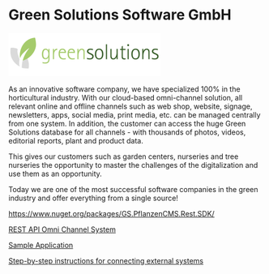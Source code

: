 
# Green Solutions Software GmbH
![Send dialog](images/gs-logo.png)

As an innovative software company, we have specialized 100% in the horticultural industry. With our cloud-based omni-channel solution, all relevant online and offline channels such as web shop, website, signage, newsletters, apps, social media, print media, etc. can be managed centrally from one system. In addition, the customer can access the huge Green Solutions database for all channels - with thousands of photos, videos, editorial reports, plant and product data.

This gives our customers such as garden centers, nurseries and tree nurseries the opportunity to master the challenges of the digitalization and use them as an opportunity.

Today we are one of the most successful software companies in the green industry and offer everything from a single source!

https://www.nuget.org/packages/GS.PflanzenCMS.Rest.SDK/

[REST API Omni Channel System](GS_OmniChannelSystem.Rest.SDK)

[Sample Application](GS_OmniChannelSystem.Rest.Sample)

[Step-by-step instructions for connecting external systems](HowTo.md)
